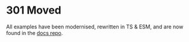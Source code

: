 # 301 Moved

All examples have been modernised, rewritten in TS & ESM, and are now found in the [docs repo](https://github.com/feathers-studio/telegraf-docs).
